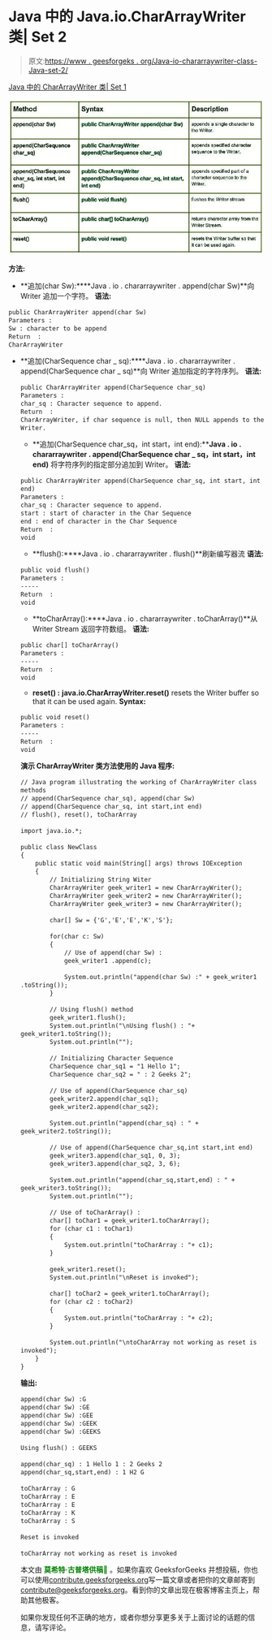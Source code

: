 # Java 中的 Java.io.CharArrayWriter 类| Set 2

> 原文:[https://www . geesforgeks . org/Java-io-chararraywriter-class-Java-set-2/](https://www.geeksforgeeks.org/java-io-chararraywriter-class-java-set-2/)

[Java 中的 CharArrayWriter 类| Set 1](https://www.geeksforgeeks.org/java-io-chararraywriter-class-java-set-1/)

[![CharArrayWriter class in Java - Set 2](img/12853853c4a797375038fd68f5b7869e.png)](https://media.geeksforgeeks.org/wp-content/uploads/CharArrayWriter-class-in-Java-Set-2.jpg)

**方法:**

*   **追加(char Sw):****Java . io . chararraywriter . append(char Sw)**向 Writer 追加一个字符。
    **语法:**

```
public CharArrayWriter append(char Sw)
Parameters : 
Sw : character to be append
Return  :
CharArrayWriter
```

*   **追加(CharSequence char _ sq):****Java . io . chararraywriter . append(CharSequence char _ sq)**向 Writer 追加指定的字符序列。
    **语法:**

    ```
    public CharArrayWriter append(CharSequence char_sq)
    Parameters : 
    char_sq : Character sequence to append. 
    Return  :
    CharArrayWriter, if char sequence is null, then NULL appends to the Writer. 
    ```

    *   **追加(CharSequence char_sq，int start，int end):****Java . io . chararraywriter . append(CharSequence char _ sq，int start，int end)** 将字符序列的指定部分追加到 Writer。
    **语法:**

    ```
    public CharArrayWriter append(CharSequence char_sq, int start, int end)
    Parameters : 
    char_sq : Character sequence to append.
    start : start of character in the Char Sequence
    end : end of character in the Char Sequence
    Return  :
    void
    ```

    *   **flush():****Java . io . chararraywriter . flush()**刷新编写器流
    **语法:**

    ```
    public void flush()
    Parameters : 
    -----
    Return  :
    void
    ```

    *   **toCharArray():****Java . io . chararraywriter . toCharArray()**从 Writer Stream 返回字符数组。
    **语法:**

    ```
    public char[] toCharArray()
    Parameters : 
    -----
    Return  :
    void
    ```

    *   **reset() :** **java.io.CharArrayWriter.reset()** resets the Writer buffer so that it can be used again.
    **Syntax:**

    ```
    public void reset()
    Parameters : 
    -----
    Return  :
    void
    ```

    **演示 CharArrayWriter 类方法使用的 Java 程序:**

    ```
    // Java program illustrating the working of CharArrayWriter class methods
    // append(CharSequence char_sq), append(char Sw)
    // append(CharSequence char_sq, int start,int end)
    // flush(), reset(), toCharArray

    import java.io.*;

    public class NewClass
    {
        public static void main(String[] args) throws IOException
        {
            // Initializing String Witer
            CharArrayWriter geek_writer1 = new CharArrayWriter();
            CharArrayWriter geek_writer2 = new CharArrayWriter();
            CharArrayWriter geek_writer3 = new CharArrayWriter();

            char[] Sw = {'G','E','E','K','S'};

            for(char c: Sw)
            {
                // Use of append(char Sw) :
                geek_writer1 .append(c);

                System.out.println("append(char Sw) :" + geek_writer1 .toString());
            }

            // Using flush() method
            geek_writer1.flush();
            System.out.println("\nUsing flush() : "+ geek_writer1.toString());
            System.out.println("");

            // Initializing Character Sequence
            CharSequence char_sq1 = "1 Hello 1";
            CharSequence char_sq2 = " : 2 Geeks 2";

            // Use of append(CharSequence char_sq)
            geek_writer2.append(char_sq1);
            geek_writer2.append(char_sq2);

            System.out.println("append(char_sq) : " + geek_writer2.toString());

            // Use of append(CharSequence char_sq,int start,int end)
            geek_writer3.append(char_sq1, 0, 3);
            geek_writer3.append(char_sq2, 3, 6);

            System.out.println("append(char_sq,start,end) : " + geek_writer3.toString());
            System.out.println("");

            // Use of toCharArray() :
            char[] toChar1 = geek_writer1.toCharArray();
            for (char c1 : toChar1)
            {
                System.out.println("toCharArray : "+ c1);
            }

            geek_writer1.reset();
            System.out.println("\nReset is invoked");

            char[] toChar2 = geek_writer1.toCharArray();
            for (char c2 : toChar2)
            {
                System.out.println("toCharArray : "+ c2);
            }

            System.out.println("\ntoCharArray not working as reset is invoked");
        }
    }
    ```

    **输出:**

    ```
    append(char Sw) :G
    append(char Sw) :GE
    append(char Sw) :GEE
    append(char Sw) :GEEK
    append(char Sw) :GEEKS

    Using flush() : GEEKS

    append(char_sq) : 1 Hello 1 : 2 Geeks 2
    append(char_sq,start,end) : 1 H2 G

    toCharArray : G
    toCharArray : E
    toCharArray : E
    toCharArray : K
    toCharArray : S

    Reset is invoked

    toCharArray not working as reset is invoked
    ```

    本文由 <font color="green">**莫希特·古普塔供稿🙂**</font> 。如果你喜欢 GeeksforGeeks 并想投稿，你也可以使用[contribute.geeksforgeeks.org](http://www.contribute.geeksforgeeks.org)写一篇文章或者把你的文章邮寄到 contribute@geeksforgeeks.org。看到你的文章出现在极客博客主页上，帮助其他极客。

    如果你发现任何不正确的地方，或者你想分享更多关于上面讨论的话题的信息，请写评论。